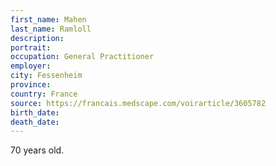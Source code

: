 ```yaml
---
first_name: Mahen
last_name: Ramloll
description: 
portrait: 
occupation: General Practitioner
employer: 
city: Fessenheim
province: 
country: France
source: https://francais.medscape.com/voirarticle/3605782
birth_date: 
death_date: 
---
```


70 years old.